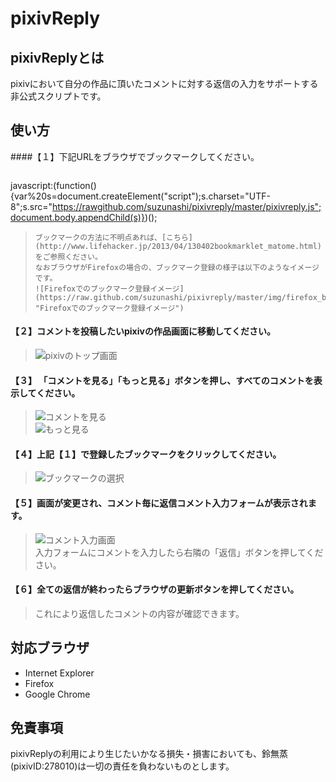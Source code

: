 pixivReply
==========

pixivReplyとは
-------------
pixivにおいて自分の作品に頂いたコメントに対する返信の入力をサポートする非公式スクリプトです。

使い方
-------------
####【１】下記URLをブラウザでブックマークしてください。  
>```javascript
javascript:(function(){var%20s=document.createElement("script");s.charset="UTF-8";s.src="https://rawgithub.com/suzunashi/pixivreply/master/pixivreply.js";document.body.appendChild(s)})();
>```  
>ブックマークの方法に不明点あれば、[こちら](http://www.lifehacker.jp/2013/04/130402bookmarklet_matome.html)をご参照ください。  
>なおブラウザがFirefoxの場合の、ブックマーク登録の様子は以下のようなイメージです。  
>![Firefoxでのブックマーク登録イメージ](https://raw.github.com/suzunashi/pixivreply/master/img/firefox_bookmark.jpg "Firefoxでのブックマーク登録イメージ")  

#### 【２】コメントを投稿したいpixivの作品画面に移動してください。  
>![pixivのトップ画面](https://raw.github.com/suzunashi/pixivreply/master/img/pixivtop.jpg "pixivのトップ画面")  

#### 【３】 「コメントを見る」「もっと見る」ボタンを押し、すべてのコメントを表示してください。  
>![コメントを見る](https://raw.github.com/suzunashi/pixivreply/master/img/watch_comment.jpg "コメントを見る")  
>![もっと見る](https://raw.github.com/suzunashi/pixivreply/master/img/watch_more_comment.jpg "もっと見る")  

#### 【４】上記【１】で登録したブックマークをクリックしてください。   
>![ブックマークの選択](https://raw.github.com/suzunashi/pixivreply/master/img/select_bookmark.jpg "ブックマークの選択")  

#### 【５】画面が変更され、コメント毎に返信コメント入力フォームが表示されます。  
>![コメント入力画面](https://raw.github.com/suzunashi/pixivreply/master/img/sample_form.jpg "コメント入力画面")  
>入力フォームにコメントを入力したら右隣の「返信」ボタンを押してください。  

#### 【６】全ての返信が終わったらブラウザの更新ボタンを押してください。  
>これにより返信したコメントの内容が確認できます。  

対応ブラウザ
-------------
* Internet Explorer  
* Firefox  
* Google Chrome  

免責事項
-------------
pixivReplyの利用により生じたいかなる損失・損害においても、鈴無蒸(pixivID:278010)は一切の責任を負わないものとします。
